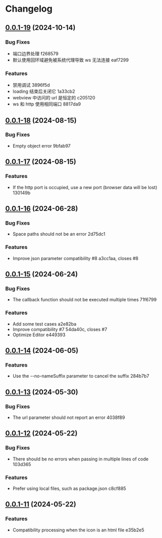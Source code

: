 # Changelog

## [0.0.1-19](/compare/v0.0.1-18...v0.0.1-19) (2024-10-14)


### Bug Fixes

* 端口边界处理 f268579
* 默认使用回环域避免被系统代理导致 ws 无法连接 eaf7299


### Features

* 禁用调试 3896f5d
* loading 结束后关闭它 1a33cb2
* webview 中访问的 url 是恒定的 c205120
* ws 和 http 使用相同端口 8817da9

## [0.0.1-18](/compare/v0.0.1-17...v0.0.1-18) (2024-08-15)


### Bug Fixes

* Empty object error 9bfab97

## [0.0.1-17](/compare/v0.0.1-16...v0.0.1-17) (2024-08-15)


### Features

* If the http port is occupied, use a new port (browser data will be lost) 130149b

## [0.0.1-16](/compare/v0.0.1-15...v0.0.1-16) (2024-06-28)


### Bug Fixes

* Space paths should not be an error 2d75dc1


### Features

* Improve json parameter compatibility #8 a3cc1aa, closes #8

## [0.0.1-15](/compare/v0.0.1-14...v0.0.1-15) (2024-06-24)


### Bug Fixes

* The callback function should not be executed multiple times 71f6799


### Features

* Add some test cases a2e82ba
* Improve compatibility #7 54da40c, closes #7
* Optimize Editor e449393

## [0.0.1-14](/compare/v0.0.1-13...v0.0.1-14) (2024-06-05)


### Features

* Use the --no-nameSuffix parameter to cancel the suffix 284b7b7

## [0.0.1-13](/compare/v0.0.1-12...v0.0.1-13) (2024-05-30)


### Bug Fixes

* The url parameter should not report an error 4038f89

## [0.0.1-12](/compare/v0.0.1-11...v0.0.1-12) (2024-05-22)


### Bug Fixes

* There should be no errors when passing in multiple lines of code 103d365


### Features

* Prefer using local files, such as package.json c8cf885

## [0.0.1-11](/compare/v0.0.1-10...v0.0.1-11) (2024-05-22)


### Features

* Compatibility processing when the icon is an html file e35b2e5
